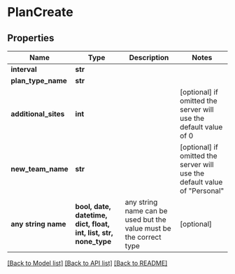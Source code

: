 # PlanCreate


## Properties
Name | Type | Description | Notes
------------ | ------------- | ------------- | -------------
**interval** | **str** |  | 
**plan_type_name** | **str** |  | 
**additional_sites** | **int** |  | [optional]  if omitted the server will use the default value of 0
**new_team_name** | **str** |  | [optional]  if omitted the server will use the default value of "Personal"
**any string name** | **bool, date, datetime, dict, float, int, list, str, none_type** | any string name can be used but the value must be the correct type | [optional]

[[Back to Model list]](../README.md#documentation-for-models) [[Back to API list]](../README.md#documentation-for-api-endpoints) [[Back to README]](../README.md)


